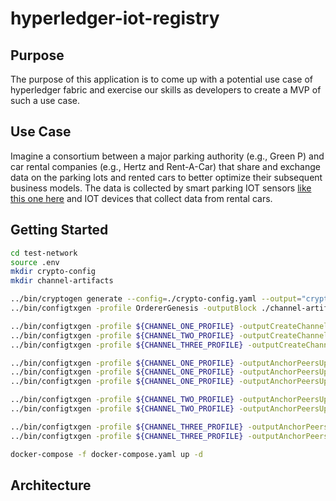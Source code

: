# hyperledger-iot-registry

## Purpose

The purpose of this application is to come up with a potential use case of hyperledger fabric and exercise our skills as developers to create a MVP of such a use case.

## Use Case

Imagine a consortium between a major parking authority (e.g., Green P) and car rental companies (e.g., Hertz and Rent-A-Car) that share and exchange data on the parking lots and rented cars to better optimize their subsequent business models. The data is collected by smart parking IOT sensors [like this one here](https://www.bosch-connectivity.com/products/connected-mobility/parking-lot-sensor/) and IOT devices that collect data from rental cars.

## Getting Started
```sh
cd test-network
source .env
mkdir crypto-config
mkdir channel-artifacts

../bin/cryptogen generate --config=./crypto-config.yaml --output="crypto-config"
../bin/configtxgen -profile OrdererGenesis -outputBlock ./channel-artifacts/genesis.block

../bin/configtxgen -profile ${CHANNEL_ONE_PROFILE} -outputCreateChannelTx ./channel-artifacts/${CHANNEL_ONE_NAME}.tx -channelID $CHANNEL_ONE_NAME
../bin/configtxgen -profile ${CHANNEL_TWO_PROFILE} -outputCreateChannelTx ./channel-artifacts/${CHANNEL_TWO_NAME}.tx -channelID $CHANNEL_TWO_NAME
../bin/configtxgen -profile ${CHANNEL_THREE_PROFILE} -outputCreateChannelTx ./channel-artifacts/${CHANNEL_THREE_NAME}.tx -channelID $CHANNEL_THREE_NAME

../bin/configtxgen -profile ${CHANNEL_ONE_PROFILE} -outputAnchorPeersUpdate ./channel-artifacts/Org1MSPanchors_${CHANNEL_ONE_NAME}.tx -channelID $CHANNEL_ONE_NAME -asOrg Org1MSP
../bin/configtxgen -profile ${CHANNEL_ONE_PROFILE} -outputAnchorPeersUpdate ./channel-artifacts/Org2MSPanchors_${CHANNEL_ONE_NAME}.tx -channelID $CHANNEL_ONE_NAME -asOrg Org2MSP
../bin/configtxgen -profile ${CHANNEL_ONE_PROFILE} -outputAnchorPeersUpdate ./channel-artifacts/Org3MSPanchors_${CHANNEL_ONE_NAME}.tx -channelID $CHANNEL_ONE_NAME -asOrg Org3MSP

../bin/configtxgen -profile ${CHANNEL_TWO_PROFILE} -outputAnchorPeersUpdate ./channel-artifacts/Org1MSPanchors_${CHANNEL_TWO_NAME}.tx -channelID $CHANNEL_TWO_NAME -asOrg Org1MSP
../bin/configtxgen -profile ${CHANNEL_TWO_PROFILE} -outputAnchorPeersUpdate ./channel-artifacts/Org2MSPanchors_${CHANNEL_TWO_NAME}.tx -channelID $CHANNEL_TWO_NAME -asOrg Org2MSP

../bin/configtxgen -profile ${CHANNEL_THREE_PROFILE} -outputAnchorPeersUpdate ./channel-artifacts/Org1MSPanchors_${CHANNEL_THREE_NAME}.tx -channelID $CHANNEL_THREE_NAME -asOrg Org1MSP
../bin/configtxgen -profile ${CHANNEL_THREE_PROFILE} -outputAnchorPeersUpdate ./channel-artifacts/Org3MSPanchors_${CHANNEL_THREE_NAME}.tx -channelID $CHANNEL_THREE_NAME -asOrg Org3MSP

docker-compose -f docker-compose.yaml up -d
```

## Architecture
